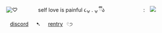 ![♡](https://i.postimg.cc/rmqTSM0s/Untitled115-20250606154523.png) 
⠀⠀⠀⠀⠀self love is painful ૮ᴗ͈ . ᴗ͈ ྀིა
⠀⠀⠀⠀⠀ ⠀ ⠀⠀⠀:⠀ ![](https://i.postimg.cc/qMgmNjhT/1000000715.gif)⠀[discord](https://discordapp.com/users/1313141139234357278)⠀⠀➷⠀⠀[rentry](https://rentry.co/pupshit)⠀𓏲੭
